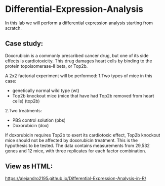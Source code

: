 # Differential-Expression-Analysis

In this lab we will perform a differential expression analysis starting from scratch.

## Case study:

Doxorubicin is a commonly prescribed cancer drug, but one of its side effects is cardiotoxicity. This drug damages heart cells by binding to the protein topoisomerase-II beta, or Top2b.

A 2x2 factorial experiment will be performed:
1.Two types of mice in this case:
- genetically normal wild type (wt)
- Top2b knockout mice (mice that have had Top2b removed from heart cells) (top2b)

2.Two treatments:
- PBS control solution (pbs)
- Doxorubicin (dox)

If doxorubicin requires Top2b to exert its cardiotoxic effect, Top2b knockout mice should not be affected by doxorubicin treatment. This is the hypothesis to be tested.
The data contains measurements from 29,532 genes and 12 mice, with three replicates for each factor combination.

## View as HTML:
https://alejandro2195.github.io/Differential-Expression-Analysis-in-R/
